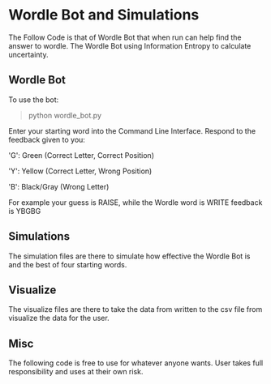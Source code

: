 # **Wordle Bot and Simulations**

The Follow Code is that of Wordle Bot that when run can help find the answer to wordle. The Wordle Bot using Information Entropy to calculate uncertainty. 

## Wordle Bot

To use the bot:

>python wordle_bot.py

Enter your starting word into the Command Line Interface.
Respond to the feedback given to you:

'G': Green (Correct Letter, Correct Position)

'Y': Yellow (Correct Letter, Wrong Position)

'B': Black/Gray (Wrong Letter)

For example your guess is RAISE, while the Wordle word is WRITE feedback is YBGBG

## Simulations

The simulation files are there to simulate how effective the Wordle Bot is and the best of four starting words. 

## Visualize

The visualize files are there to take the data from written to the csv file from visualize the data for the user.

## Misc

The following code is free to use for whatever anyone wants. User takes full responsibility and uses at their own risk.
